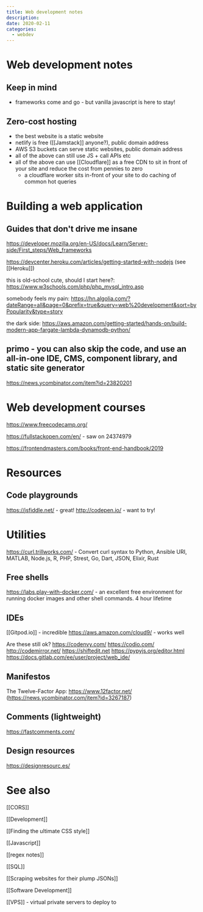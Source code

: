 ```yaml
---
title: Web development notes
description:
date: 2020-02-11
categories:
  - webdev
---
```


# Web development notes
## Keep in mind
- frameworks come and go - but vanilla javascript is here to stay!

## Zero-cost hosting
- the best website is a static website 
- netlify is free ([[Jamstack]] anyone?), public domain address
- AWS S3 buckets can serve static websites, public domain address
- all of the above can still use JS + call APIs etc
- all of the above can use [[Cloudflare]] as a free CDN to sit in front of your site and reduce the cost from pennies to zero
	- a cloudflare worker sits in-front of your site to do caching of common hot queries 

# Building a web application
## Guides that don't drive me insane

https://developer.mozilla.org/en-US/docs/Learn/Server-side/First_steps/Web_frameworks

https://devcenter.heroku.com/articles/getting-started-with-nodejs (see [[Heroku]])

this is old-school cute, should I start here?: https://www.w3schools.com/php/php_mysql_intro.asp

somebody feels my pain: https://hn.algolia.com/?dateRange=all&page=0&prefix=true&query=web%20development&sort=byPopularity&type=story

the dark side: https://aws.amazon.com/getting-started/hands-on/build-modern-app-fargate-lambda-dynamodb-python/

## primo - you can also skip the code, and use an all-in-one IDE, CMS, component library, and static site generator
https://news.ycombinator.com/item?id=23820201

# Web development courses
https://www.freecodecamp.org/

https://fullstackopen.com/en/ - saw on 24374979

https://frontendmasters.com/books/front-end-handbook/2019

# Resources

## Code playgrounds
https://jsfiddle.net/ - great!
http://codepen.io/ - want to try!

# Utilities
https://curl.trillworks.com/ - Convert curl syntax to Python, Ansible URI, MATLAB, Node.js, R, PHP, Strest, Go, Dart, JSON, Elixir, Rust

## Free shells
https://labs.play-with-docker.com/ - an excellent free environment for running docker images and other shell commands. 4 hour lifetime

## IDEs
[[Gitpod.io]] - incredible
https://aws.amazon.com/cloud9/ - works well

Are these still ok?
https://codenvy.com/
https://codio.com/
http://codemirror.net/
https://shiftedit.net
https://pypyjs.org/editor.html
https://docs.gitlab.com/ee/user/project/web_ide/

## Manifestos
The Twelve-Factor App: https://www.12factor.net/ (https://news.ycombinator.com/item?id=3267187)

## Comments (lightweight)
https://fastcomments.com/

## Design resources
https://designresourc.es/

# See also

[[CORS]]

[[Development]]

[[Finding the ultimate CSS style]]

[[Javascript]]

[[regex notes]]

[[SQL]]

[[Scraping websites for their plump JSONs]]

[[Software Development]]

[[VPS]] - virtual private servers to deploy to